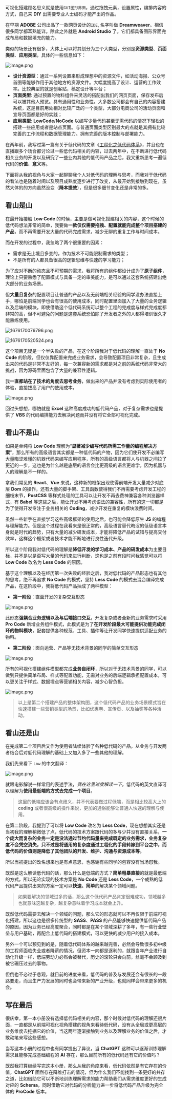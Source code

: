 可视化搭建顾名思义就是使用`GUI图形界面`，通过拖拽元素，设置属性，编排内容的方式，自己来 **DIY** 出需要专业人士编码才能产出的作品。

在早期 **ADOBE** 公司出品了一款网页设计的`IDE`, 名字叫做 **Dreamweaver**。相信很多同学都耳熟能详。除此之外就是 **Android Studio** 了。它们都具备图形界面完成布局和数据填充的能力。

类似的场景还有很多，大体上可以将其划分为三个大类型，分别是**资源类型**、**页面类型**、**应用类型**，具体的一些信息如下：

![image.png](https://p9-juejin.byteimg.com/tos-cn-i-k3u1fbpfcp/28ef980facdc437cba9140ce8e0a1c4a~tplv-k3u1fbpfcp-watermark.image?)

- **设计资源型**：通过一系列设置来形成理想中的资源文件，如活动海报、公众号首图等能够作用于其他地方的资源文件。大幅度提高了设计、运营的工作效率。比较典型的就是创客贴，稿定设计等平台；
- **页面类型**: 通过预置的物料组件来灵活的搭配出我们的网页页面，保存发布后可以被其他人预览。具有通用性和业务性。大多数公司都会有自己的内容搭建系统，这是目前用处相对比较广泛的一个类型，大部分电商公司的活动页面和宣导页面都是好的实践；
- **应用类型**: **LowCode**/**NoCode** 以编写少量代码甚至无需代码的情况下轻松的搭建一些应用或者是站点页面。与普通页面类型区别最大的点就是其拥有比较完善的工作流程和数据管理能力。拥有完善的版本控制与部署能力。

在两年前，我写过第一篇有关于低代码的文章《[工程化之低代码体系](https://juejin.cn/post/6913698066935578631)》，并且也在直播跟多个场合都讨论过一些低代码相关的内容，过去两年中，在不断进行低代码相关业务的开发以及研究了一些业内其他的低代码产品之后，我又重新思考一遍低代码的**价值**、**意义**等。

下面将从我的视角与大家一起聊聊我个人对低代码的理解与思考，而我对于低代码的看法也是随着时间以及项目成熟度逐步进行了改变，从最开始到接触到现在，虽然大体的的方向虽然没变（**降本提效**），但是很多细节变化还是非常的多。

## 看山是山

在最开始接触 **Low Code** 的时候，主要是做可视化搭建相关的内容，这个时候的低代码想法非常的简单，我要做**一款仅仅需要拖拽、配置就能完成整个项目搭建的产品**，而不再需要开发大量的代码完成需求，减少无聊的重复工作与时间成本。

而在开发的过程中，我忽略了两个很重要的因素：
- 需求是无止境且多变的，作为技术不可能限制需求的类型；
- 不是所有的人都具备很高的逻辑思维与快速的学习能力；

为了应对不断的动态且不可预期的需求，我将所有的组件都设计成为了**原子组件**，理论上只要熟悉了配置模式与具备一定的审美能力，是可以通过这套系统搭建出绝大部分的业务场景。

但**大量且复杂**的配置项目让普通的产品以及无前端相关经验的同学没办法直接上手，哪怕是前端同学也会有很高的使用成本，同时配置里面加入了大量的业务逻辑以及后端的模块，即使借助这个低代码系统可以整个工程的完成度与样式完成度都非常的高，但不可避免的问题是这套系统恐怕除了开发者之外的人都得培训很久才能熟练使用。

![1676170076796.png](https://p1-juejin.byteimg.com/tos-cn-i-k3u1fbpfcp/0d51efea0b3b45928cfeebae661ef7cc~tplv-k3u1fbpfcp-watermark.image?)

![1676170520524.png](https://p1-juejin.byteimg.com/tos-cn-i-k3u1fbpfcp/dccad9b4ada14734abe916a9b32fd736~tplv-k3u1fbpfcp-watermark.image?)

这个项目无疑是一个半失败的产品，在这个阶段我对于低代码的理解一直处于 **No Code** 的阶段，但仅仅靠配置来完成业务需求，会导致配置项目非常复杂，且生成出来的代码是非常不友好的，每一次兼容新的需求都是对之前的系统代码非常大的挑战，因为源码里面包含了大量的兼容性逻辑。

我**一直都站在了技术的角度去思考业务**，做出来的产品并没有考虑到实际使用者的体验，直接拔高了用户的使用成本。


![image.png](https://p9-juejin.byteimg.com/tos-cn-i-k3u1fbpfcp/1b5c5fd2560945d0897c8c32232a4ecd~tplv-k3u1fbpfcp-watermark.image?)

回过头想想，哪怕就是 **Excel** 这种高度成功的低代码产品，对于复杂需求也是提供了 **VBS** 的代码编排能力去解决问题而并没有将它全部可视化完成。

## 看山不是山

如果是单纯将 **Low Code** 理解为“**显著减少编写代码所需工作量的编程解决方案**”，那么所有的高级语言其实都是一种低代码的产物，因为它们使开发不必编写大量晦涩难懂的机器代码来编写应用程序，所有的高级语言都将人与机器之间拉了更近的一步，这也是为什么越是底层的语言会比更高级的语言更难学，因为机器与人的理解是不一样的。

拿我们常见的 **React**、**Vue** 来说，这种新的框架出现使得前端开发大量减少对底层 **Dom** 的操作，还有大量的脚手架、工具函数使得我们不再需要考虑开发工程的细枝末节，**PostCSS** 等样式处理的工具可以让开发不再去费神兼容各种浏览器样式，有 **Babel** 等这些之后，能让开发不用考虑语法的兼容性，所有的这一切都是为了使得开发专注于业务相关的 **Coding**，减少开发在重复的模块浪费时间。

虽然一些新手在直接学习这些高级框架的使用之后，也可能会降低原生 **JS** 的编程与理解能力。但是这个过程在我看来是很正常的，高级语言替代晦涩的低级语言本身就是时代的趋势，只有大量的减少研发成本，才能将降低产品的试错与提高交付效率，这样这个框架或者技术才能不断地进行良性迭代升级。

所以这个阶段我对低代码的理解是**降低开发的学习成本、产品的研发成本**为主要目标，并不是以是否写大量的代码来进行判断，这也是之前有段时间我感觉可以将 **Low Code** 改名为 **Less Code** 的原因。

基于这个理解以及在经历第一次失败的经验之后，我对低代码的产品形态也有其他的思考，绝不再追求 **No Code** 的模式，坚持 **Less Code** 的模式去混合编译完成产品，在这阶段中，我将低代码产品抽成了两种模型：

- **第一阶段**：直面开发的复杂交互形态

![image.png](https://p6-juejin.byteimg.com/tos-cn-i-k3u1fbpfcp/3b75d28713964c5ea0da597348d83935~tplv-k3u1fbpfcp-watermark.image?)

此形态**强耦合业务逻辑以及与后端接口交互**，开发复杂或者全新的业务需求时采用 **Pro Code** 新增业务组件模式，此模式是为了**在开发阶段最大可能提供功能完成闭环的物料模块**，配套提供各种规范、工具、插件等让开发同学快速提供适配业务的物料。

- **第二阶段**：面向运营、产品等无技术背景的同学的简单交互形态

![image.png](https://p9-juejin.byteimg.com/tos-cn-i-k3u1fbpfcp/99c9f40a5e6645bfb3606559d0ec9a94~tplv-k3u1fbpfcp-watermark.image?)

所有的可视化搭建组件模型都完成**业务自闭环**，所以对于无技术背景的同学，可以做到只提供简单布局、样式等配置功能，无需对业务的后端逻辑承担配置成本，可以更关注于样式、数据埋点等营销相关内容，减少心智负担。

![image.png](https://p1-juejin.byteimg.com/tos-cn-i-k3u1fbpfcp/1dc42e8717e842a99681708b3e3288b7~tplv-k3u1fbpfcp-watermark.image?)

> 以上是第二个搭建产品的整体架构图，这个低代码产品的业务场景模式旨在快速搭建一些营销类型的场景，比如优惠卷、宣传页、以及抽奖等各种活动。

## 看山还是山

在完成第二个项目后又作为使用者陆续体验了各种低代码的产品，从业务与开发两者结合后对低代码理解的基础上又加入多了一些其他的理解。

我们先来看下 `Low` 的中文翻译：

![image.png](https://p3-juejin.byteimg.com/tos-cn-i-k3u1fbpfcp/d5bbfcae676544c6ac6e7143eb0971e7~tplv-k3u1fbpfcp-watermark.image?)

就跟电影解说一样常用的表述手法，*我在这里过度解读一下*，低代码的英文直译可以理解为**使用最低端的方式去完成一个项目**。

> 这里的低端应该会有点歧义，并不代表要做过程低端，而是相比较高大上的 **coding** 或者很高级的操作来说，更加的通俗能够让普通人快速的理解与使用。

在第二阶段，我提到了可以将 **Low Code** 改名为 **Less Code**，现在想想其实还是当初我的理解稍微低了点，低代码的技术方案跟代码的多与少并没有直接关系，**一个庞大而复杂的业务一定是没法通过节约代码量来完成既定的业务需求，业务复杂度不会凭空消失，只不过是将通用的复杂度通过工程化的手段转嫁到平台之中，而低代码的价值则是降低了其他团队的开发、维护、沟通与资源成本等**。

所以当初提出的改名想来也是有点意思，也感谢有些同学的包容没有当场怼我。

既然是这么解读低代码的话，那么什么是低端的方式？**简单粗暴直接**的就是最低端的方式，所以无论实现的技术方案是 **No Code** 还是 **Less Code**，一个成熟的低代码产品提供出来的方案一定可以**快速、简单**的解决某个领域问题。

> 如果要解决的领域过多的话，那么这个低代码产品肯定很难成功，领域越多也就意味这越复杂，越复杂意味着学习成本就会上升。

既然低代码需要去解决一个领域的问题，那么它的形态就可以不再仅限于前端可视化搭建，所以这也是很多传统型的 **SASS**、**PASS** 的产品能够快速提供低代码产品的原因，因为业务已经高度聚合，同时都是在某个领域深耕了多年，有一些行业壁垒与用户基础，再配合上低代码的搭建模式，可以更快的减少用户的接入成本。 

另外一个可以预见到的是，随着低代码体系的越来越完善，必然会导致很多初中级的工程师面临失业或者降薪的情况，但资本一向都是逐利的，就跟当年产业进行自动化升级一样，低端劳动力必然会被替代，历史的滚轮只会向前，丝毫不会顾及到被它碾压过去的事物。

但倒也不必过于悲观，就目前的进度来看，低代码的普及与发展还会有很长的一段路要走，而且生产力发展的同时也会带来新的产业升级，也就同样会带来更多的机会。

## 写在最后

很庆幸，第一本小册没有选择低代码相关的内容，那个时候对低代码的理解还很片面，一直都是从前端可视化视角搭建的视角来看待低代码，没有从全局或更高层的业务维度去挖掘它的价值，当这两年逐渐接触到业务以及理解业务的价值之后，才敢动笔来写这些感想。

当写这本小册的过程中也有同学提出了异议，当 **ChatGPT** 这种可以逐渐训练理解需求且能够完成基础编程的 **AI** 存在，那么目前所有的低代码还有它的价值吗？

既然我打算继续写完这本小册，那么从我的角度来看，低代码依然是有它存在的价值，**ChatGPT** 固然存在降维打击的情况，但为什么我们不能找到一条更好的共存之道，比如借助它可以不断地训练理解需求的能力帮助我们从需求维度更好的生成对应的 **Schema**，同时借助它对代码的分析能力进一步将低代码产品升级为完全体的 **ProCode** 版本。
